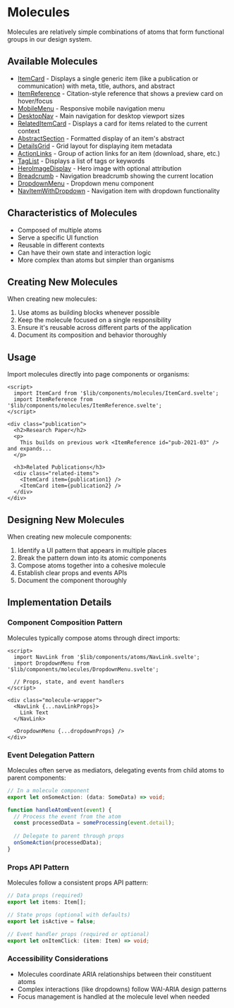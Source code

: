 # Molecules

Molecules are relatively simple combinations of atoms that form functional groups in our design system.

## Available Molecules

- [ItemCard](./ItemCard.md) - Displays a single generic item (like a publication or communication) with meta, title, authors, and abstract
- [ItemReference](./ItemReference.md) - Citation-style reference that shows a preview card on hover/focus
- [MobileMenu](./MobileMenu.md) - Responsive mobile navigation menu 
- [DesktopNav](./DesktopNav.md) - Main navigation for desktop viewport sizes
- [RelatedItemCard](./RelatedItemCard.md) - Displays a card for items related to the current context
- [AbstractSection](./AbstractSection.md) - Formatted display of an item's abstract
- [DetailsGrid](./DetailsGrid.md) - Grid layout for displaying item metadata
- [ActionLinks](./ActionLinks.md) - Group of action links for an item (download, share, etc.)
- [TagList](./TagList.md) - Displays a list of tags or keywords
- [HeroImageDisplay](./HeroImageDisplay.md) - Hero image with optional attribution
- [Breadcrumb](./Breadcrumb.md) - Navigation breadcrumb showing the current location
- [DropdownMenu](./DropdownMenu.md) - Dropdown menu component
- [NavItemWithDropdown](./NavItemWithDropdown.md) - Navigation item with dropdown functionality

## Characteristics of Molecules

- Composed of multiple atoms
- Serve a specific UI function
- Reusable in different contexts
- Can have their own state and interaction logic
- More complex than atoms but simpler than organisms

## Creating New Molecules

When creating new molecules:

1. Use atoms as building blocks whenever possible
2. Keep the molecule focused on a single responsibility
3. Ensure it's reusable across different parts of the application
4. Document its composition and behavior thoroughly

## Usage

Import molecules directly into page components or organisms:

```svelte
<script>
  import ItemCard from '$lib/components/molecules/ItemCard.svelte';
  import ItemReference from '$lib/components/molecules/ItemReference.svelte';
</script>

<div class="publication">
  <h2>Research Paper</h2>
  <p>
    This builds on previous work <ItemReference id="pub-2021-03" /> and expands...
  </p>
  
  <h3>Related Publications</h3>
  <div class="related-items">
    <ItemCard item={publication1} />
    <ItemCard item={publication2} />
  </div>
</div>
```

## Designing New Molecules

When creating new molecule components:

1. Identify a UI pattern that appears in multiple places
2. Break the pattern down into its atomic components
3. Compose atoms together into a cohesive molecule
4. Establish clear props and events APIs
5. Document the component thoroughly

## Implementation Details

### Component Composition Pattern

Molecules typically compose atoms through direct imports:

```svelte
<script>
  import NavLink from '$lib/components/atoms/NavLink.svelte';
  import DropdownMenu from '$lib/components/molecules/DropdownMenu.svelte';
  
  // Props, state, and event handlers
</script>

<div class="molecule-wrapper">
  <NavLink {...navLinkProps}>
    Link Text
  </NavLink>
  
  <DropdownMenu {...dropdownProps} />
</div>
```

### Event Delegation Pattern

Molecules often serve as mediators, delegating events from child atoms to parent components:

```typescript
// In a molecule component
export let onSomeAction: (data: SomeData) => void;

function handleAtomEvent(event) {
  // Process the event from the atom
  const processedData = someProcessing(event.detail);
  
  // Delegate to parent through props
  onSomeAction(processedData);
}
```

### Props API Pattern

Molecules follow a consistent props API pattern:

```typescript
// Data props (required)
export let items: Item[];

// State props (optional with defaults)
export let isActive = false;

// Event handler props (required or optional)
export let onItemClick: (item: Item) => void;
```

### Accessibility Considerations

- Molecules coordinate ARIA relationships between their constituent atoms
- Complex interactions (like dropdowns) follow WAI-ARIA design patterns
- Focus management is handled at the molecule level when needed